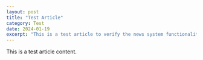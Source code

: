 ```yaml
---
layout: post
title: "Test Article"
category: Test
date: 2024-01-19
excerpt: "This is a test article to verify the news system functionality."
---
```


This is a test article content.
